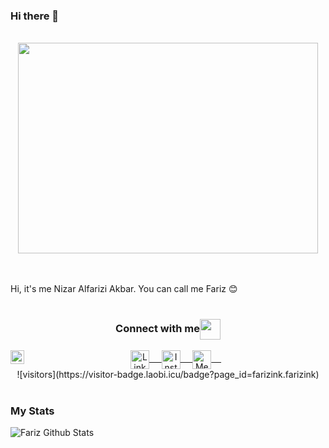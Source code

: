 ### Hi there 👋

<p align="center">
  <br>
  <img src="https://giphy.com/embed/9Y1wF3wx1Dex8w9wxL" width="480" height="337">
  
  <br><br>
  Hi, it's me Nizar Alfarizi Akbar. You can call me Fariz :blush:
  <br><br>
</p>

<div align="center">
  <h3 align="center">Connect with me<img align="center" src="https://github.com/rajput2107/rajput2107/blob/master/Assets/Handshake.gif" height="33px" /></h3> 
</div>

<p align="center">
 <a href="https://www.linkedin.com/in/farizink/" target="blank">
  <img align="center" alt="LinkedIn" width="30px" src="https://www.vectorlogo.zone/logos/linkedin/linkedin-icon.svg" /> &nbsp; &nbsp;
 </a>
 <a href="https://www.instagram.com/farizink/" target="blank">
  <img align="center" alt="Instagram" width="30px" src="https://www.vectorlogo.zone/logos/instagram/instagram-icon.svg" /> &nbsp; &nbsp;
 </a>
 <a href="https://medium.com/@farizink" target="blank">
  <img align="center" alt="Medium" width="30px" src="https://www.vectorlogo.zone/logos/medium/medium-tile.svg" /> &nbsp; &nbsp;
 </a>
 <a href="https://t.me/farizink">
   <img align="left" alt="Telegram" width="22px" src="https://cdn.jsdelivr.net/npm/simple-icons@v3/icons/telegram.svg" />
 </a>
 <br/>
 ![visitors](https://visitor-badge.laobi.icu/badge?page_id=farizink.farizink)
 <br/>
 <br/>
</p>

### My Stats
![Fariz Github Stats](https://github-readme-stats.vercel.app/api?username=farizink&show_icons=true&title_color=fff&icon_color=79ff97&text_color=9f9f9f&bg_color=151515)

<!--
**FarizInk/farizink** is a ✨ _special_ ✨ repository because its `README.md` (this file) appears on your GitHub profile.

Here are some ideas to get you started:

- 🔭 I’m currently working on ...
- 🌱 I’m currently learning ...
- 👯 I’m looking to collaborate on ...
- 🤔 I’m looking for help with ...
- 💬 Ask me about ...
- 📫 How to reach me: ...
- 😄 Pronouns: ...
- ⚡ Fun fact: ...
-->
